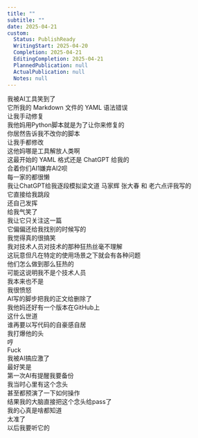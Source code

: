 ```yaml
---  
title: ""  
subtitle: ""  
date: 2025-04-21  
custom:  
  Status: PublishReady  
  WritingStart: 2025-04-20  
  Completion: 2025-04-21  
  EditingCompletion: 2025-04-21  
  PlannedPublication: null  
  ActualPublication: null  
  Notes: null  
---        
```

我被AI工具笑到了    
它所我的 Markdown 文件的 YAML 语法错误    
让我手动修复        
我他妈用Python脚本就是为了让你来修复的    
你居然告诉我不改你的脚本    
让我手都修改    
这他妈哪是工具解放人类啊        
这最开始的 YAML 格式还是 ChatGPT 给我的    
合着你们AI1嫌弃AI2呗    
每一家的都很懒        
我让ChatGPT给我逐段模拟梁文道 马家辉 张大春 和 老六点评我写的    
它直接给我跳段    
还自己发挥    
给我气笑了    
我让它只关注这一篇    
它偏偏还给我找别的时候写的    
我觉得真的很搞笑        
我对技术人员对技术的那种狂热丝毫不理解    
这玩意但凡在特定的使用场景之下就会有各种问题    
他们怎么做到那么狂热的    
可能这说明我不是个技术人员    
我本来也不是        
我很愤怒    
AI写的脚步把我的正文给删除了    
我他妈还好有一个版本在GitHub上    
这什么世道    
谁再要以写代码的自豪感自居    
我打爆他的头    
哼        
Fuck    
我被AI搞应激了        
最好笑是    
第一次AI有提醒我要备份    
我当时心里有这个念头    
甚至都预演了一下如何操作    
结果我的大脑直接把这个念头给pass了    
我的心真是啥都知道    
太准了    
以后我要听它的        
  